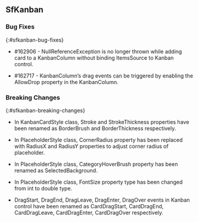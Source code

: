 ## SfKanban 

### Bug Fixes
{:#sfkanban-bug-fixes}

*  \#162906 - NullReferenceException is no longer thrown while adding card to a KanbanColumn without binding ItemsSource to Kanban control. 

*  \#162717 - KanbanColumn’s drag events can be triggered by enabling the AllowDrop property in the KanbanColumn.

### Breaking Changes
{:#sfkanban-breaking-changes}

*	In KanbanCardStyle class, Stroke and StrokeThickness properties have been renamed as BorderBrush and BorderThickness respectively.

*	In PlaceholderStyle class, CornerRadius property has been replaced with RadiusX and RadiusY properties to adjust corner radius of placeholder.

*   In PlaceholderStyle class, CategoryHoverBrush property has been renamed as SelectedBackground.

*   In PlaceholderStyle class, FontSize property type has been changed from int to double type.

*	DragStart, DragEnd, DragLeave, DragEnter, DragOver events in Kanban control have been renamed as CardDragStart, CardDragEnd, CardDragLeave, CardDragEnter, CardDragOver respectively.




